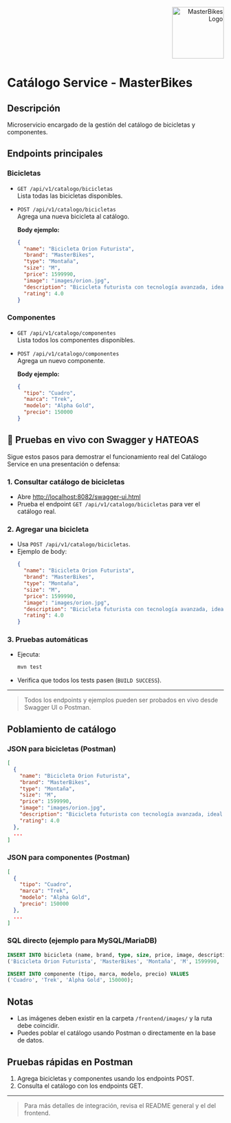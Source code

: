 <p align="right">
  <img src="../logo.svg" alt="MasterBikes Logo" width="120"/>
</p>

# Catálogo Service - MasterBikes

## Descripción
Microservicio encargado de la gestión del catálogo de bicicletas y componentes.

## Endpoints principales

### Bicicletas
- `GET /api/v1/catalogo/bicicletas`  
  Lista todas las bicicletas disponibles.
- `POST /api/v1/catalogo/bicicletas`  
  Agrega una nueva bicicleta al catálogo.
  
  **Body ejemplo:**
  ```json
  {
    "name": "Bicicleta Orion Futurista",
    "brand": "MasterBikes",
    "type": "Montaña",
    "size": "M",
    "price": 1599990,
    "image": "images/orion.jpg",
    "description": "Bicicleta futurista con tecnología avanzada, ideal para ciclistas competitivos.",
    "rating": 4.0
  }
  ```

### Componentes
- `GET /api/v1/catalogo/componentes`  
  Lista todos los componentes disponibles.
- `POST /api/v1/catalogo/componentes`  
  Agrega un nuevo componente.
  
  **Body ejemplo:**
  ```json
  {
    "tipo": "Cuadro",
    "marca": "Trek",
    "modelo": "Alpha Gold",
    "precio": 150000
  }
  ```

## 🚀 Pruebas en vivo con Swagger y HATEOAS

Sigue estos pasos para demostrar el funcionamiento real del Catálogo Service en una presentación o defensa:

### 1. Consultar catálogo de bicicletas
- Abre [http://localhost:8082/swagger-ui.html](http://localhost:8082/swagger-ui.html)
- Prueba el endpoint `GET /api/v1/catalogo/bicicletas` para ver el catálogo real.

### 2. Agregar una bicicleta
- Usa `POST /api/v1/catalogo/bicicletas`.
- Ejemplo de body:
  ```json
  {
    "name": "Bicicleta Orion Futurista",
    "brand": "MasterBikes",
    "type": "Montaña",
    "size": "M",
    "price": 1599990,
    "image": "images/orion.jpg",
    "description": "Bicicleta futurista con tecnología avanzada, ideal para ciclistas competitivos.",
    "rating": 4.0
  }
  ```

### 3. Pruebas automáticas
- Ejecuta:
  ```sh
  mvn test
  ```
- Verifica que todos los tests pasen (`BUILD SUCCESS`).

---

> Todos los endpoints y ejemplos pueden ser probados en vivo desde Swagger UI o Postman.

## Poblamiento de catálogo

### JSON para bicicletas (Postman)
```json
[
  {
    "name": "Bicicleta Orion Futurista",
    "brand": "MasterBikes",
    "type": "Montaña",
    "size": "M",
    "price": 1599990,
    "image": "images/orion.jpg",
    "description": "Bicicleta futurista con tecnología avanzada, ideal para ciclistas competitivos.",
    "rating": 4.0
  },
  ...
]
```

### JSON para componentes (Postman)
```json
[
  {
    "tipo": "Cuadro",
    "marca": "Trek",
    "modelo": "Alpha Gold",
    "precio": 150000
  },
  ...
]
```

### SQL directo (ejemplo para MySQL/MariaDB)
```sql
INSERT INTO bicicleta (name, brand, type, size, price, image, description, rating) VALUES
('Bicicleta Orion Futurista', 'MasterBikes', 'Montaña', 'M', 1599990, 'images/orion.jpg', 'Bicicleta futurista con tecnología avanzada, ideal para ciclistas competitivos.', 4.0);

INSERT INTO componente (tipo, marca, modelo, precio) VALUES
('Cuadro', 'Trek', 'Alpha Gold', 150000);
```

## Notas
- Las imágenes deben existir en la carpeta `/frontend/images/` y la ruta debe coincidir.
- Puedes poblar el catálogo usando Postman o directamente en la base de datos.

## Pruebas rápidas en Postman
1. Agrega bicicletas y componentes usando los endpoints POST.
2. Consulta el catálogo con los endpoints GET.

---

> Para más detalles de integración, revisa el README general y el del frontend.
